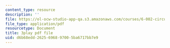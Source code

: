 ```yaml
---
content_type: resource
description: ''
file: https://ol-ocw-studio-app-qa.s3.amazonaws.com/courses/6-002-circuits-and-electronics-spring-2007/d6b68edd2625696897005ba6717bb7e9_V0z_f7qxLcY.pdf
file_type: application/pdf
resourcetype: Document
title: 3play pdf file
uid: d6b68edd-2625-6968-9700-5ba6717bb7e9
---
```

